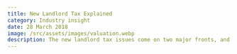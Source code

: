 ```yaml
---
title: New Landlord Tax Explained
category: Industry insight
date: 28 March 2018
image: /src/assets/images/valuation.webp
description: The new landlord tax issues come on two major fronts, and it is important that landlords understand what they are getting into when they invest in property.
---
```

